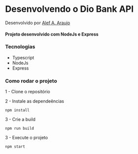 # Desenvolvendo o Dio Bank API

Desenvolvido por [Alef A. Araujo](https://github.com/3alyef)

#### Projeto desenvolvido com NodeJs e Express

### Tecnologias
- Typescript
- NodeJs
- Express

### Como rodar o projeto

1 - Clone o repositório

2 - Instale as dependeências
    
    npm install

3 - Crie a build

    npm run build

3 - Execute o projeto

    npm start

